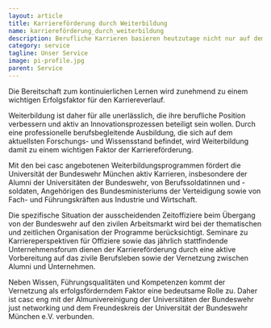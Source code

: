 ```yaml
---
layout: article
title: Karriereförderung durch Weiterbildung
name: karriereförderung_durch_weiterbildung
description: Berufliche Karrieren basieren heutzutage nicht nur auf dem Abschluss eines ersten berufsqualifizierenden Hochschulabschlusses.
category: service
tagline: Unser Service
image: pi-profile.jpg
parent: Service
---
```


Die Bereitschaft zum kontinuierlichen Lernen wird zunehmend zu einem wichtigen Erfolgsfaktor für den Karriereverlauf.

Weiterbildung ist daher für alle unerlässlich, die ihre berufliche Position verbessern und aktiv an Innovationsprozessen beteiligt sein wollen. Durch eine professionelle berufsbegleitende Ausbildung, die sich auf dem aktuellsten Forschungs- und Wissensstand befindet, wird Weiterbildung damit zu einem wichtigen Faktor der Karriereförderung.

Mit den bei casc angebotenen Weiterbildungsprogrammen fördert die Universität der Bundeswehr München aktiv Karrieren, insbesondere der Alumni der Universitäten der Bundeswehr, von Berufssoldatinnen und -soldaten, Angehörigen des Bundesministeriums der Verteidigung sowie von Fach- und Führungskräften aus Industrie und Wirtschaft.

Die spezifische Situation der ausscheidenden Zeitoffiziere beim Übergang von der Bundeswehr auf den zivilen Arbeitsmarkt wird bei der thematischen und zeitlichen Organisation der Programme berücksichtigt. Seminare zu Karriereperspektiven für Offiziere sowie das jährlich stattfindende Unternehmensforum dienen der Karriereförderung durch eine aktive Vorbereitung auf das zivile Berufsleben sowie der Vernetzung zwischen Alumni und Unternehmen.

Neben Wissen, Führungsqualitäten und Kompetenzen kommt der Vernetzung als erfolgsförderndem Faktor eine bedeutsame Rolle zu. Daher ist casc eng mit der Almunivereinigung der Universitäten der Bundeswehr just networking und dem Freundeskreis der Universität der Bundeswehr München e.V. verbunden.